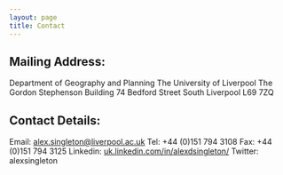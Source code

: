 ```yaml
---
layout: page
title: Contact
---
```


## Mailing Address:

Department of Geography and Planning
The University of Liverpool
The Gordon Stephenson Building
74 Bedford Street South
Liverpool L69 7ZQ

## Contact Details:

Email: [alex.singleton@liverpool.ac.uk](mailto:alex.singleton@liverpool.ac.uk)
Tel: +44 (0)151 794 3108
Fax: +44 (0)151 794 3125
Linkedin: [uk.linkedin.com/in/alexdsingleton/](uk.linkedin.com/in/alexdsingleton/)
Twitter: alexsingleton